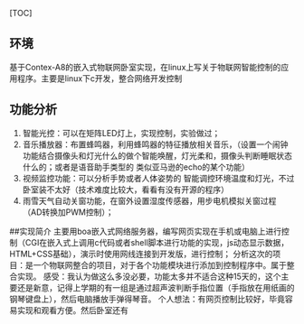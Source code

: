 [TOC]

## 环境
基于Contex-A8的嵌入式物联网卧室实现，在linux上写关于物联网智能控制的应用程序。主要是linux下c开发，整合网络开发控制
## 功能分析
1. 智能光控：可以在矩阵LED灯上，实现控制，实验做过；
2. 音乐播放器：布置蜂鸣器，利用蜂鸣器的特征播放相关音乐，（设置一个闹钟功能结合摄像头和灯光什么的做个智能唤醒，灯光柔和，摄像头判断睡眠状态什么的；或者是语音助手类型的 类似亚马逊的echo的某个功能）
3. 视频监控功能：可以分析手势或者人体姿势的 智能调控环境温度和灯光，不过卧室装不太好（技术难度比较大，看看有没有开源的程序）
4. 雨雪天气自动关窗功能，在窗外设置湿度传感器，用步电机模拟关窗过程（AD转换加PWM控制）；

##实现简介
主要用boa嵌入式网络服务器，编写网页实现在手机或电脑上进行控制（CGI在嵌入式上调用c代码或者shell脚本进行功能的实现，js动态显示数据，HTML+CSS基础），演示时使用网线连接到开发版，进行控制；
分析这次的项目：是一个物联网整合的项目，对于各个功能模块进行添加到控制程序中。属于整合实现。
感受：我认为做这么多没必要，功能太多并不适合这种15天的，这个主要还是新意，记得上学期的有一组是通过超声波判断手指位置（手指放在用纸画的钢琴键盘上），然后电脑播放手弹得琴音。
个人想法：有网页控制比较好，毕竟容易实现和观看方便。然后卧室还有
